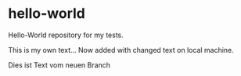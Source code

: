 # hello-world
Hello-World repository for my tests.

This is my own text...
Now added with changed text on local machine.

Dies ist Text vom neuen Branch

